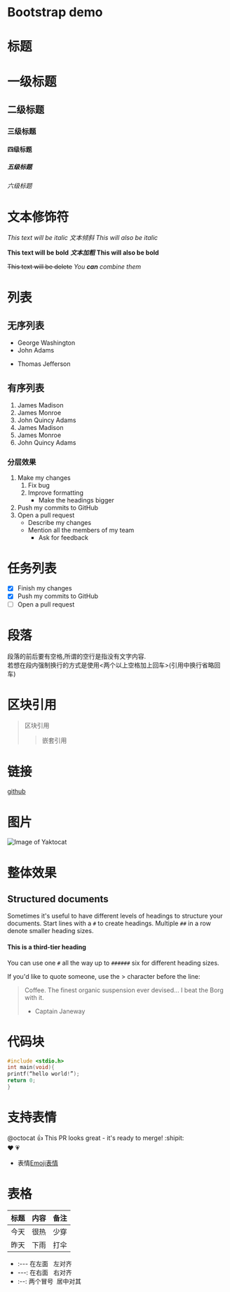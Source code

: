 # Bootstrap demo

# 标题
# 一级标题
## 二级标题
### 三级标题
#### 四级标题
##### 五级标题
###### 六级标题

# 文本修饰符
 *This text will be italic*
 *文本倾斜*
 _This will also be italic_

**This text will be bold**
_**文本加粗**_
__This will also be bold__

~~This text will be delete~~
_You **can** combine them_

# 列表
## 无序列表
- George Washington
- John Adams
* Thomas Jefferson
## 有序列表
1. James Madison
2. James Monroe
3. John Quincy Adams
1. James Madison
1. James Monroe
1. John Quincy Adams
### 分层效果
1. Make my changes
   1. Fix bug
   2. Improve formatting
      * Make the headings bigger
2. Push my commits to GitHub
3. Open a pull request
   * Describe my changes
   * Mention all the members of my team
     * Ask for feedback
# 任务列表
- [x] Finish my changes
- [x] Push my commits to GitHub
- [ ] Open a pull request
# 段落
段落的前后要有空格,所谓的空行是指没有文字内容.  
若想在段内强制换行的方式是使用<两个以上空格加上回车>(引用中换行省略回车)
 # 区块引用
 >区块引用
 >>嵌套引用
# 链接
[github](http://github.com)
# 图片
![Image of Yaktocat](https://octodex.github.com/images/yaktocat.png)
# 整体效果
## Structured documents

Sometimes it's useful to have different levels of headings to structure your documents. Start lines with a `#` to create headings. Multiple `##` in a row denote smaller heading sizes.

#### This is a third-tier heading

You can use one `#` all the way up to `######` six for different heading sizes.

If you'd like to quote someone, use the > character before the line:

> Coffee. The finest organic suspension ever devised... I beat the Borg with it.
> - Captain Janeway
# 代码块
```c
#include <stdio.h>
int main(void){
printf(“hello world!”);
return 0;
}
```
# 支持表情
@octocat :+1: This PR looks great - it's ready to merge! :shipit:  
:heart: :heartpulse:
* 表情[Emoji表情](https://www.webpagefx.com/tools/emoji-cheat-sheet/)
# 表格
标题 | 内容 | 备注
:-----|:------:|-----:
今天 | 很热 | 少穿
昨天 | 下雨 | 打伞
* :--- 在左面   左对齐
* ---: 在右面   右对齐
* :--: 两个冒号  居中对其

